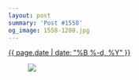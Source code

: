 ```yaml
---
layout: post
summary: 'Post #1558'
og_image: 1558-1280.jpg
---
```


<div class="post">
 <time>
  <a href="/1558">
   {{ page.date | date: "%B %-d, %Y" }}
  </a>
 </time>
 <a href="/1558">
  <figure data-taken="1/1/2022">
   <img sizes="(min-width: 700px) 50vw, calc(100vw - 2rem)" src="{{ site.assets_url }}/1558-640.jpg" srcset="{{ site.assets_url }}/1558-320.jpg 320w, {{ site.assets_url }}/1558-640.jpg 640w, {{ site.assets_url }}/1558-960.jpg 960w, {{ site.assets_url }}/1558-1280.jpg 1280w"/>
  </figure>
 </a>
</div>
